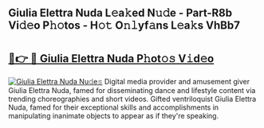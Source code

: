 ## Giulia Elettra Nuda L𝚎a𝚔ed N𝚞𝚍e - Part-R8b Vi𝚍𝚎o P𝚑𝚘tos - H𝚘𝚝 O𝚗𝚕yf𝚊ns L𝚎a𝚔s VhBb7

# <h2><a href="http://kfcu9o.oniu.top/?m=Giulia+Elettra+Nuda">🔗👉 🔴 Giulia Elettra Nuda P𝚑ot𝚘𝚜 V𝚒d𝚎o</a></h2>

[![Giulia Elettra Nuda Nu𝚍e𝚜](https://i.imgur.com/0qMVB7G.gif)](http://kfcu9o.oniu.top/?m=Giulia+Elettra+Nuda)
Digital media provider and amusement giver Giulia Elettra Nuda, famed for disseminating dance and lifestyle content via trending choreographies and short videos. Gifted ventriloquist Giulia Elettra Nuda, famed for their exceptional skills and accomplishments in manipulating inanimate objects to appear as if they're speaking.  
